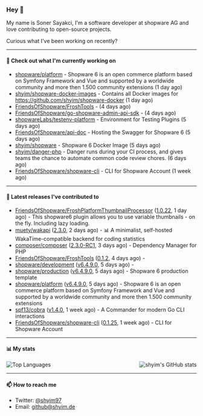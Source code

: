 ### Hey 👋

My name is Soner Sayakci, I'm a software developer at shopware AG and love contributing to open-source projects.

Curious what I've been working on recently?

---

#### 👷 Check out what I'm currently working on

- [shopware/platform](https://github.com/shopware/platform) - Shopware 6 is an open commerce platform based on Symfony Framework and Vue and supported by a worldwide community and more then 1.500 community extensions (1 day ago)
- [shyim/shopware-docker-images](https://github.com/shyim/shopware-docker-images) - Contains all Docker images for https://github.com/shyim/shopware-docker (1 day ago)
- [FriendsOfShopware/FroshTools](https://github.com/FriendsOfShopware/FroshTools) -  (4 days ago)
- [FriendsOfShopware/go-shopware-admin-api-sdk](https://github.com/FriendsOfShopware/go-shopware-admin-api-sdk) -  (4 days ago)
- [shopwareLabs/testenv-platform](https://github.com/shopwareLabs/testenv-platform) - Environment for Testing Plugins (5 days ago)
- [FriendsOfShopware/api-doc](https://github.com/FriendsOfShopware/api-doc) - Hosting the Swagger for Shopware 6 (5 days ago)
- [shyim/shopware](https://github.com/shyim/shopware) - Shopware 6 Docker Image (5 days ago)
- [shyim/danger-php](https://github.com/shyim/danger-php) - Danger runs during your CI process, and gives teams the chance to automate common code review chores. (6 days ago)
- [FriendsOfShopware/shopware-cli](https://github.com/FriendsOfShopware/shopware-cli) - CLI for Shopware Account (1 week ago)

---

#### 🔭 Latest releases I've contributed to

- [FriendsOfShopware/FroshPlatformThumbnailProcessor](https://github.com/FriendsOfShopware/FroshPlatformThumbnailProcessor) ([1.0.22](https://github.com/FriendsOfShopware/FroshPlatformThumbnailProcessor/releases/tag/1.0.22), 1 day ago) - This shopware6 plugin allows you to use variable thumbnails - on the fly. Including lazy loading.
- [muety/wakapi](https://github.com/muety/wakapi) ([2.3.0](https://github.com/muety/wakapi/releases/tag/2.3.0), 2 days ago) - 📊 A minimalist, self-hosted WakaTime-compatible backend for coding statistics
- [composer/composer](https://github.com/composer/composer) ([2.3.0-RC1](https://github.com/composer/composer/releases/tag/2.3.0-RC1), 3 days ago) - Dependency Manager for PHP
- [FriendsOfShopware/FroshTools](https://github.com/FriendsOfShopware/FroshTools) ([0.1.2](https://github.com/FriendsOfShopware/FroshTools/releases/tag/0.1.2), 4 days ago) - 
- [shopware/development](https://github.com/shopware/development) ([v6.4.9.0](https://github.com/shopware/development/releases/tag/v6.4.9.0), 5 days ago) - 
- [shopware/production](https://github.com/shopware/production) ([v6.4.9.0](https://github.com/shopware/production/releases/tag/v6.4.9.0), 5 days ago) - Shopware 6 production template
- [shopware/platform](https://github.com/shopware/platform) ([v6.4.9.0](https://github.com/shopware/platform/releases/tag/v6.4.9.0), 5 days ago) - Shopware 6 is an open commerce platform based on Symfony Framework and Vue and supported by a worldwide community and more then 1.500 community extensions
- [spf13/cobra](https://github.com/spf13/cobra) ([v1.4.0](https://github.com/spf13/cobra/releases/tag/v1.4.0), 1 week ago) - A Commander for modern Go CLI interactions
- [FriendsOfShopware/shopware-cli](https://github.com/FriendsOfShopware/shopware-cli) ([0.1.25](https://github.com/FriendsOfShopware/shopware-cli/releases/tag/0.1.25), 1 week ago) - CLI for Shopware Account

---

#### 📊 My stats

<img align="right" alt="shyim's GitHub stats" src="https://github-readme-stats.vercel.app/api?username=shyim&count_private=1&show_icons=true&" />

![Top Languages](https://github-readme-stats.vercel.app/api/top-langs/?username=shyim)

---

#### 📫 How to reach me

- Twitter: [@shyim97](https://twitter.com/shyim97)
- Email: [github@shyim.de](mailto://github@shyim.de)
